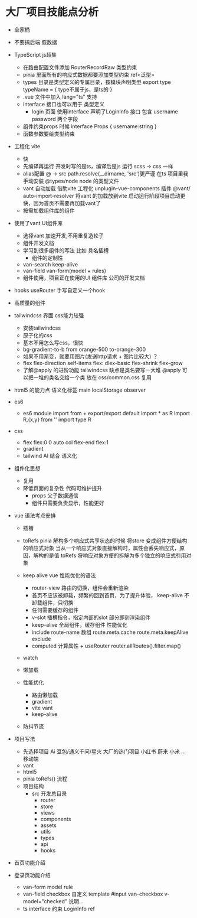 # 大厂项目技能点分析
- 全家桶
- 不要搞后端 假数据
- TypeScript js超集
    - 在路由配置文件添加 RouterRecordRaw 类型约束
    - pinia 里面所有的响应式数据都要添加类型约束  ref<泛型>
    - types 目录是类型定义的专属目录，按模块声明类型
    export type typeName = {  type不属于js，是ts的
    }
    - .vue 文件中加入 lang="ts" 支持
    - interface 接口也可以用于 类型定义
        - login 页面 使用interface 声明了LoginInfo 接口 包含 username password 两个字段
    - 组件约束props 时候
        interface Props {
            username:string
        }
    - 函数参数要给类型约束
- 工程化 vite
    - 快
    - 先编译再运行
        开发时写的是ts，编译后是js 运行
        scss -> css 一样
    - alias配置
        @ -> src
        path.resolve(__dirname, 'src')更严谨
        在ts 项目里我手动安装 @types/node   node 的类型文件
    - vant 自动加载
        借助vite 工程化 unplugin-vue-components 插件 @vant/
        auto-import-resolver  将vant 的加载放到vite 启动运行阶段项目启动更快，因为首页不需要再加载vant了
    - 按需加载组件库的组件
- 使用了vant UI组件库
    - 选择vant 加速开发,不用重复造轮子
    - 组件开发文档
    - 学习到很多组件的写法 比如 具名插槽
        - 组件的定制性
    - van-search keep-alive
    - van-field van-form(model + rules)
    - 组件使用，项目正在使用的UI 组件库 公司的开发文档

- hooks useRouter 手写自定义一个hook
- 高质量的组件
- tailwindcss 界面 css能力较强
    - 安装tailwindcss
    - 原子化的css 
    - 基本不用怎么写css，很快
    - bg-gradient-to-b from orange-500 to-orange-300
    - 如果不用渐变，就要用图片(发送http请求 + 图片比较大) ？
    - flex
        flex-direction self-items flex: dlex-basic flex-shrink
        flex-grow
    - 了解@apply 的进阶功能
        tailwindcss 缺点是类名要写一大堆
        @apply 可以把一堆的类名交给一个类 放在  css/common.css 复用
- html5 的能力点
    语义化标签
        main 
    localStorage
    observer 
- es6 
    - es6 module 
        import from + export/export default
        import * as  R
        import R,{x,y} from ''
        import type R
- css
    - flex  flex:0 0 auto col flex-end flex:1
    - gradient
    - tailwind AI 结合 语义化

- 组件化思想
    - 复用
    - 降低页面的复杂性 代码可维护提升
        - props  父子数据通信
        - 组件只需要负责显示，性能更好

- vue 语法考点安排
    - 插槽
    - toRefs
        pinia 解构多个响应式共享状态的时候
        将store 变成组件方便结构的响应式对象
        当从一个响应式对象直接解构时，属性会丢失响应式，原因，解构的是值
        toRefs 将响应对象方便的拆解为多个独立的响应式引用对象
    - keep alive
        vue 性能优化的语法
        - router-view 路由的切换，组件会重新渲染
        - 首页不应该被卸载，频繁的回到首页，为了提升体验， keep-alive
            不卸载组件，只切换
        - 任何需要缓存的组件
        - v-slot 插槽指令，指定内部的slot 部分即刻渲染组件 
        - keep-alive 全局组件，缓存组件 性能优化
        - include route-name 数组 route.meta.cache route.meta.keepAlive
            exclude 
        - computed 计算属性 + useRouter
            router.allRoutes().filter.map()

    - watch
    - 懒加载
    - 性能优化
        - 路由懒加载
        - gradient
        - vite  vant
        - keep-alive
    - 防抖节流

- 项目写法
    - 先选择项目
        Ai 豆包/通义千问/星火
        大厂的热门项目 小红书 蔚来 小米 ... 移动端
    - vant
    - html5
    - pinia toRefs() 流程
    - 项目结构
        - src 开发总目录
            - router
            - store
            - views
            - components
            - assets
            - utils
            - types
            - api   
            - hooks
- 首页功能介绍
- 登录页功能介绍
    - van-form model rule
    - van-field   checkbox 自定义
        template #input 
        van-checkbox v-model="checked"
        说明...
    - ts interface 约束  LoginInfo
        ref<boolean>
    